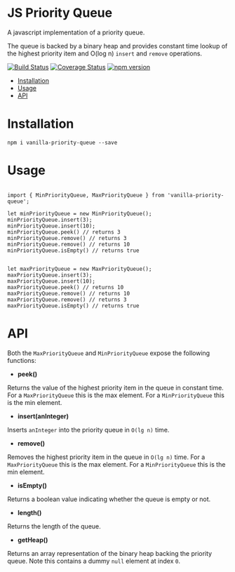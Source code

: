 # JS Priority Queue

A javascript implementation of a priority queue. 

The queue is backed by a binary heap and provides constant time lookup of the highest priority item and O(log n) ```insert``` and ```remove``` operations.

[![Build Status](https://travis-ci.com/leekevinyg/react-tag-input.svg?branch=master)](https://travis-ci.com/leekevinyg/react-tag-input)
[![Coverage Status](https://coveralls.io/repos/github/leekevinyg/react-tag-input/badge.svg?branch=master)](https://coveralls.io/github/leekevinyg/react-tag-input?branch=master)
[![npm version](https://badge.fury.io/js/reactjs-tag-input.svg)](https://badge.fury.io/js/reactjs-tag-input)

- <a href="#Installation">Installation</a>
- <a href="#Usage">Usage</a>
- <a href="#API">API</a>

<a name="Installation"></a>
# Installation

```npm i vanilla-priority-queue --save```

<a name="Usage"></a>
# Usage

```

import { MinPriorityQueue, MaxPriorityQueue } from 'vanilla-priority-queue';

let minPriorityQueue = new MinPriorityQueue();
minPriorityQueue.insert(3);
minPriorityQueue.insert(10);
minPriorityQueue.peek() // returns 3
minPriorityQueue.remove() // returns 3
minPriorityQueue.remove() // returns 10
minPriorityQueue.isEmpty() // returns true


let maxPriorityQueue = new MaxPriorityQueue();
maxPriorityQueue.insert(3);
maxPriorityQueue.insert(10);
maxPriorityQueue.peek() // returns 10
maxPriorityQueue.remove() // returns 10
maxPriorityQueue.remove() // returns 3
maxPriorityQueue.isEmpty() // returns true

```

<a name="API"></a>
# API

Both the ```MaxPriorityQueue``` and ```MinPriorityQueue``` expose the following functions:

* **peek()**

Returns the value of the highest priority item in the queue in constant time. For a ```MaxPriorityQueue``` this is the max element. For a ```MinPriorityQueue``` this is the min element. 

* **insert(anInteger)**

Inserts ```anInteger``` into the priority queue in ```O(lg n)``` time.

* **remove()**

Removes the highest priority item in the queue in ```O(lg n)``` time. For a ```MaxPriorityQueue``` this is the max element. For a ```MinPriorityQueue``` this is the min element. 

* **isEmpty()**

Returns a boolean value indicating whether the queue is empty or not.

* **length()**

Returns the length of the queue.

* **getHeap()**

Returns an array representation of the binary heap backing the priority queue. Note this contains a dummy ```null``` element at index ```0```.
